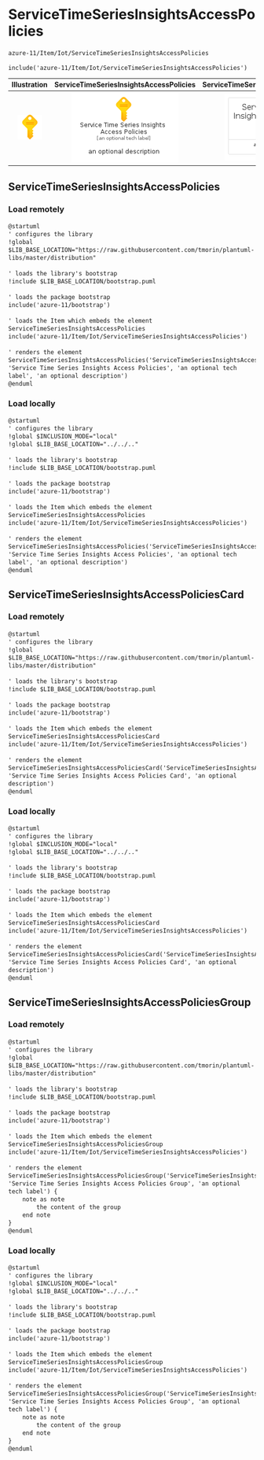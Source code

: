 # ServiceTimeSeriesInsightsAccessPolicies


```text
azure-11/Item/Iot/ServiceTimeSeriesInsightsAccessPolicies
```

```text
include('azure-11/Item/Iot/ServiceTimeSeriesInsightsAccessPolicies')
```



| Illustration | ServiceTimeSeriesInsightsAccessPolicies | ServiceTimeSeriesInsightsAccessPoliciesCard | ServiceTimeSeriesInsightsAccessPoliciesGroup |
| :---: | :---: | :---: | :---: |
| ![illustration for Illustration](../../../azure-11/Item/Iot/ServiceTimeSeriesInsightsAccessPolicies.png) | ![illustration for ServiceTimeSeriesInsightsAccessPolicies](../../../azure-11/Item/Iot/ServiceTimeSeriesInsightsAccessPolicies.Local.png) | ![illustration for ServiceTimeSeriesInsightsAccessPoliciesCard](../../../azure-11/Item/Iot/ServiceTimeSeriesInsightsAccessPoliciesCard.Local.png) | ![illustration for ServiceTimeSeriesInsightsAccessPoliciesGroup](../../../azure-11/Item/Iot/ServiceTimeSeriesInsightsAccessPoliciesGroup.Local.png) |




## ServiceTimeSeriesInsightsAccessPolicies

### Load remotely
```plantuml
@startuml
' configures the library
!global $LIB_BASE_LOCATION="https://raw.githubusercontent.com/tmorin/plantuml-libs/master/distribution"

' loads the library's bootstrap
!include $LIB_BASE_LOCATION/bootstrap.puml

' loads the package bootstrap
include('azure-11/bootstrap')

' loads the Item which embeds the element ServiceTimeSeriesInsightsAccessPolicies
include('azure-11/Item/Iot/ServiceTimeSeriesInsightsAccessPolicies')

' renders the element
ServiceTimeSeriesInsightsAccessPolicies('ServiceTimeSeriesInsightsAccessPolicies', 'Service Time Series Insights Access Policies', 'an optional tech label', 'an optional description')
@enduml
```

### Load locally
```plantuml
@startuml
' configures the library
!global $INCLUSION_MODE="local"
!global $LIB_BASE_LOCATION="../../.."

' loads the library's bootstrap
!include $LIB_BASE_LOCATION/bootstrap.puml

' loads the package bootstrap
include('azure-11/bootstrap')

' loads the Item which embeds the element ServiceTimeSeriesInsightsAccessPolicies
include('azure-11/Item/Iot/ServiceTimeSeriesInsightsAccessPolicies')

' renders the element
ServiceTimeSeriesInsightsAccessPolicies('ServiceTimeSeriesInsightsAccessPolicies', 'Service Time Series Insights Access Policies', 'an optional tech label', 'an optional description')
@enduml
```

## ServiceTimeSeriesInsightsAccessPoliciesCard

### Load remotely
```plantuml
@startuml
' configures the library
!global $LIB_BASE_LOCATION="https://raw.githubusercontent.com/tmorin/plantuml-libs/master/distribution"

' loads the library's bootstrap
!include $LIB_BASE_LOCATION/bootstrap.puml

' loads the package bootstrap
include('azure-11/bootstrap')

' loads the Item which embeds the element ServiceTimeSeriesInsightsAccessPoliciesCard
include('azure-11/Item/Iot/ServiceTimeSeriesInsightsAccessPolicies')

' renders the element
ServiceTimeSeriesInsightsAccessPoliciesCard('ServiceTimeSeriesInsightsAccessPoliciesCard', 'Service Time Series Insights Access Policies Card', 'an optional description')
@enduml
```

### Load locally
```plantuml
@startuml
' configures the library
!global $INCLUSION_MODE="local"
!global $LIB_BASE_LOCATION="../../.."

' loads the library's bootstrap
!include $LIB_BASE_LOCATION/bootstrap.puml

' loads the package bootstrap
include('azure-11/bootstrap')

' loads the Item which embeds the element ServiceTimeSeriesInsightsAccessPoliciesCard
include('azure-11/Item/Iot/ServiceTimeSeriesInsightsAccessPolicies')

' renders the element
ServiceTimeSeriesInsightsAccessPoliciesCard('ServiceTimeSeriesInsightsAccessPoliciesCard', 'Service Time Series Insights Access Policies Card', 'an optional description')
@enduml
```

## ServiceTimeSeriesInsightsAccessPoliciesGroup

### Load remotely
```plantuml
@startuml
' configures the library
!global $LIB_BASE_LOCATION="https://raw.githubusercontent.com/tmorin/plantuml-libs/master/distribution"

' loads the library's bootstrap
!include $LIB_BASE_LOCATION/bootstrap.puml

' loads the package bootstrap
include('azure-11/bootstrap')

' loads the Item which embeds the element ServiceTimeSeriesInsightsAccessPoliciesGroup
include('azure-11/Item/Iot/ServiceTimeSeriesInsightsAccessPolicies')

' renders the element
ServiceTimeSeriesInsightsAccessPoliciesGroup('ServiceTimeSeriesInsightsAccessPoliciesGroup', 'Service Time Series Insights Access Policies Group', 'an optional tech label') {
    note as note
        the content of the group
    end note
}
@enduml
```

### Load locally
```plantuml
@startuml
' configures the library
!global $INCLUSION_MODE="local"
!global $LIB_BASE_LOCATION="../../.."

' loads the library's bootstrap
!include $LIB_BASE_LOCATION/bootstrap.puml

' loads the package bootstrap
include('azure-11/bootstrap')

' loads the Item which embeds the element ServiceTimeSeriesInsightsAccessPoliciesGroup
include('azure-11/Item/Iot/ServiceTimeSeriesInsightsAccessPolicies')

' renders the element
ServiceTimeSeriesInsightsAccessPoliciesGroup('ServiceTimeSeriesInsightsAccessPoliciesGroup', 'Service Time Series Insights Access Policies Group', 'an optional tech label') {
    note as note
        the content of the group
    end note
}
@enduml
```

